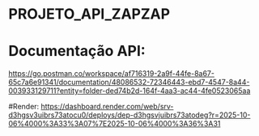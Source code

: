 ﻿# PROJETO_API_ZAPZAP

# Documentação API:
https://go.postman.co/workspace/af716319-2a9f-44fe-8a67-65c7a6e91341/documentation/48086532-72346443-ebd7-4547-8a44-003933129711?entity=folder-ded74b2d-164f-4aa3-ac44-4fe0523065aa

#Render:
https://dashboard.render.com/web/srv-d3hgsv3uibrs73atocu0/deploys/dep-d3hgsvjuibrs73atodeg?r=2025-10-06%4000%3A33%3A07%7E2025-10-06%4000%3A36%3A31

